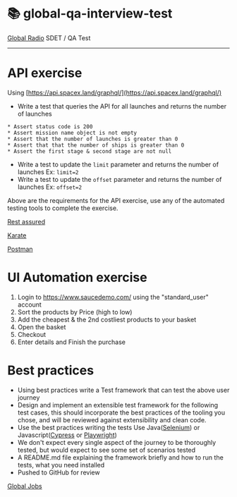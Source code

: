 # :books: global-qa-interview-test

[Global Radio](https://global.com/) SDET / QA Test

-----------------------------

# API exercise

Using [https://api.spacex.land/graphql/](https://api.spacex.land/graphql/)

- Write a test that queries the API for all launches and returns the number of launches
```shell
* Assert status code is 200
* Assert mission name object is not empty
* Assert that the number of launches is greater than 0
* Assert that that the number of ships is greater than 0
* Assert the first stage & second stage are not null
```
- Write a test to update the ``limit`` parameter and returns the number of launches Ex: ```limit=2```
- Write a test to update the ``offset`` parameter and returns the number of launches Ex: ```offset=2```

Above are the requirements for the API exercise, use any of the automated testing tools to complete the exercise.

[Rest assured](https://rest-assured.io/)

[Karate](https://github.com/karatelabs/karate)

[Postman](https://www.postman.com/)

# UI Automation exercise

1) Login to https://www.saucedemo.com/ using the "standard_user" account
2) Sort the products by Price (high to low)
3) Add the cheapest & the 2nd costliest products to your basket
4) Open the basket
5) Checkout
6) Enter details and Finish the purchase

# Best practices

* Using best practices write a Test framework that can test the above user journey 
* Design and implement an extensible test framework for the following test cases, this should incorporate the best practices of the tooling you chose, and will be reviewed against extensibility and clean code.
* Use the best practices writing the tests Use Java([Selenium](https://www.selenium.dev/)) or Javascript([Cypress](https://www.cypress.io/) or [Playwright](https://playwright.dev/))
* We don't expect every single aspect of the journey to be thoroughly tested, but would expect to see some set of scenarios tested
* A README.md file explaining the framework briefly and how to run the tests, what you need installed
* Pushed to GitHub for review

[Global Jobs](https://jobs.global.com/gb/en/c/technology-digital-jobs)
